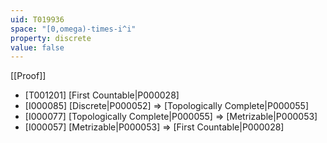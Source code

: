 ```yaml
---
uid: T019936
space: "[0,omega)-times-i^i"
property: discrete
value: false
---
```

[[Proof]]

* [T001201] [First Countable|P000028]
* [I000085] [Discrete|P000052] => [Topologically Complete|P000055]
* [I000077] [Topologically Complete|P000055] => [Metrizable|P000053]
* [I000057] [Metrizable|P000053] => [First Countable|P000028]

